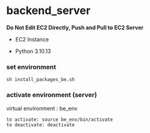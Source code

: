 # backend_server
**Do Not Edit EC2 Directly, Push and Pull to EC2 Server**

 - EC2 Instance

- Python 3.10.13

### set environment
    sh install_packages_be.sh

### activate environment (server)
virtual environment : be_env

    to activate: source be_env/bin/activate
    to deactivate: deactivate
